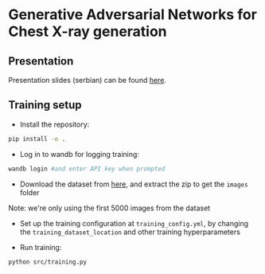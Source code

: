 # Generative Adversarial Networks for Chest X-ray generation

## Presentation

Presentation slides (serbian) can be found [here](https://docs.google.com/presentation/d/1gfiVajAiR8EHV__tFSZVNDnqCnU982NUOmHJSt6ENSw/edit?usp=sharing).


## Training setup

* Install the repository:

```sh
pip install -e .
```

* Log in to wandb for logging training:

```sh
wandb login #and enter API key when prompted
```

* Download the dataset from [here](https://www.kaggle.com/datasets/nih-chest-xrays/data?select=images_001), and extract the zip to get the `images` folder

Note: we're only using the first 5000 images from the dataset

* Set up the training configuration at `training_config.yml`, by changing the `training_dataset_location` and other training hyperparameters

* Run training:

```sh
python src/training.py
```